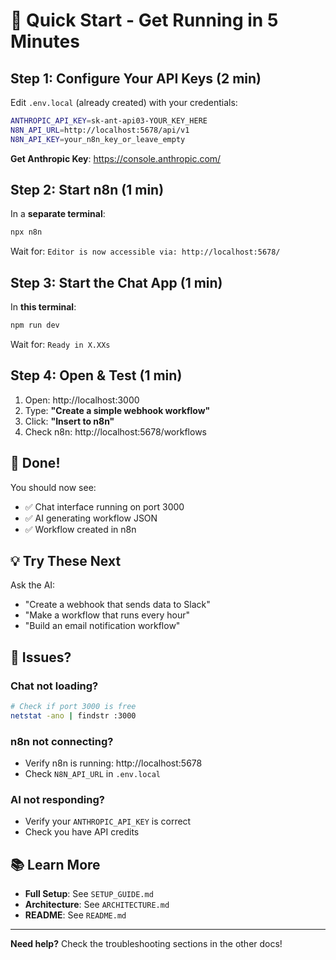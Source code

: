 # 🚀 Quick Start - Get Running in 5 Minutes

## Step 1: Configure Your API Keys (2 min)

Edit `.env.local` (already created) with your credentials:

```bash
ANTHROPIC_API_KEY=sk-ant-api03-YOUR_KEY_HERE
N8N_API_URL=http://localhost:5678/api/v1
N8N_API_KEY=your_n8n_key_or_leave_empty
```

**Get Anthropic Key**: https://console.anthropic.com/

## Step 2: Start n8n (1 min)

In a **separate terminal**:

```bash
npx n8n
```

Wait for: `Editor is now accessible via: http://localhost:5678/`

## Step 3: Start the Chat App (1 min)

In **this terminal**:

```bash
npm run dev
```

Wait for: `Ready in X.XXs`

## Step 4: Open & Test (1 min)

1. Open: http://localhost:3000
2. Type: **"Create a simple webhook workflow"**
3. Click: **"Insert to n8n"**
4. Check n8n: http://localhost:5678/workflows

## 🎉 Done!

You should now see:
- ✅ Chat interface running on port 3000
- ✅ AI generating workflow JSON
- ✅ Workflow created in n8n

## 💡 Try These Next

Ask the AI:
- "Create a webhook that sends data to Slack"
- "Make a workflow that runs every hour"
- "Build an email notification workflow"

## 🐛 Issues?

### Chat not loading?
```bash
# Check if port 3000 is free
netstat -ano | findstr :3000
```

### n8n not connecting?
- Verify n8n is running: http://localhost:5678
- Check `N8N_API_URL` in `.env.local`

### AI not responding?
- Verify your `ANTHROPIC_API_KEY` is correct
- Check you have API credits

## 📚 Learn More

- **Full Setup**: See `SETUP_GUIDE.md`
- **Architecture**: See `ARCHITECTURE.md`
- **README**: See `README.md`

---

**Need help?** Check the troubleshooting sections in the other docs!
